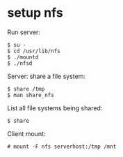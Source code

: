 # setup nfs
Run server:

    $ su - 
    $ cd /usr/lib/nfs
    $ ./mountd
    $ ./nfsd

Server: share a file system:

    $ share /tmp
    $ man share_nfs

List all file systems being shared:

    $ share

Client mount:

    # mount -F nfs serverhost:/tmp /mnt 
